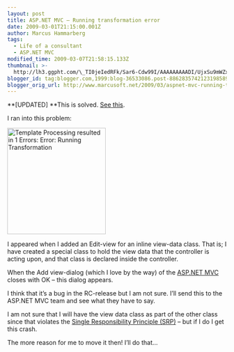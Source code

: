 ```yaml
---
layout: post
title: ASP.NET MVC – Running transformation error
date: 2009-03-01T21:15:00.001Z
author: Marcus Hammarberg
tags:
  - Life of a consultant
  - ASP.NET MVC
modified_time: 2009-03-07T21:58:15.133Z
thumbnail: >-
  http://lh3.ggpht.com/\_TI0jeIedRFk/Sar6-Cdw99I/AAAAAAAAADI/UjxSu9mWZxk/s72-c/templatedprocessing_thumb2.jpg?imgmax=800
blogger_id: tag:blogger.com,1999:blog-36533086.post-8862835742123198589
blogger_orig_url: http://www.marcusoft.net/2009/03/aspnet-mvc-running-transformation-error.html
---
```



**\[UPDATED\]
**This is solved. <a
href="http://www.marcusoft.net/2009/03/aspnet-mvc-running-transformation-error_07.html"
target="_blank">See this</a>.

I ran into this problem:

[<img
src="http://lh3.ggpht.com/_TI0jeIedRFk/Sar6-Cdw99I/AAAAAAAAADI/UjxSu9mWZxk/templatedprocessing_thumb2.jpg?imgmax=800"
title="Template Processing resulted in 1 Errors: Error: Running Transformation "
style="border-top-width: 0px; display: inline; border-left-width: 0px; border-bottom-width: 0px; border-right-width: 0px"
data-border="0" width="226" height="244"
alt="Template Processing resulted in 1 Errors: Error: Running Transformation " />](http://lh4.ggpht.com/_TI0jeIedRFk/Sar69EE5xHI/AAAAAAAAADE/nKOvDq_M6gE/s1600-h/templatedprocessing4.jpg)

I appeared when I added an Edit-view for an inline view-data class. That
is; I have created a special class to hold the view data that the
controller is acting upon, and that class is declared inside the
controller.

When the Add view-dialog (which I love by the way) of the
<a href="http://www.asp.net/mvc/" target="_blank">ASP.NET MVC</a> closes
with OK – this dialog appears.

I think that it’s a bug in the RC-release but I am not sure. I’ll send
this to the ASP.NET MVC team and see what they have to say.

I am not sure that I will have the view data class as part of the other
class since that violates the
<a href="http://en.wikipedia.org/wiki/Single_responsibility_principle"
target="_blank">Single Responsibility Principle (SRP)</a> – but if I do
I get this crash.

The more reason for me to move it then! I’ll do that…
